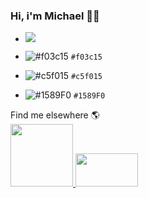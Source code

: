 ### Hi, i'm Michael 💪😎

<!--
**MichaelSodovski/MichaelSodovski** is a ✨ _special_ ✨ repository because its `README.md` (this file) appears on your GitHub profile.

- 🔭 I’m currently working on a Fitness app (Sportify) 
- 🌱 I’m currently learning React & Node.js
- 👯 I’m looking to collaborate on ...
- 💬 Ask me about ...
- 📫 How to reach me: michaelsod90@gmail.com \ 054-2-363-400
- 😄 Pronouns: ...
- ⚡ Fun fact: ...
-->

- ![](https://placehold.it/15/f03c15/000000?text=+)

- ![#f03c15](https://placehold.it/15/f03c15/000000?text=+) `#f03c15`
- ![#c5f015](https://placehold.it/15/c5f015/000000?text=+) `#c5f015`
- ![#1589F0](https://placehold.it/15/1589F0/000000?text=+) `#1589F0`

Find me elsewhere 🌎
<br>
<a href="https://www.linkedin.com/in/michael-sodovski-2563a31a0/">
  <img src="https://asougidigital.com/service/img/publicidad-linkedin/linkedin-logo.png" width="100"/>
</a>
<a href="https://www.facebook.com/michael.svanidze/">
  <img src="https://wordstream-files-prod.s3.amazonaws.com/s3fs-public/styles/simple_image/public/images/facebook-logo-stats-2018.png?xnmV_wKuqClXX297l4IsIMmIYZJZrktk&itok=NuRNkmk0" width="100" height="53"/>
</a>


